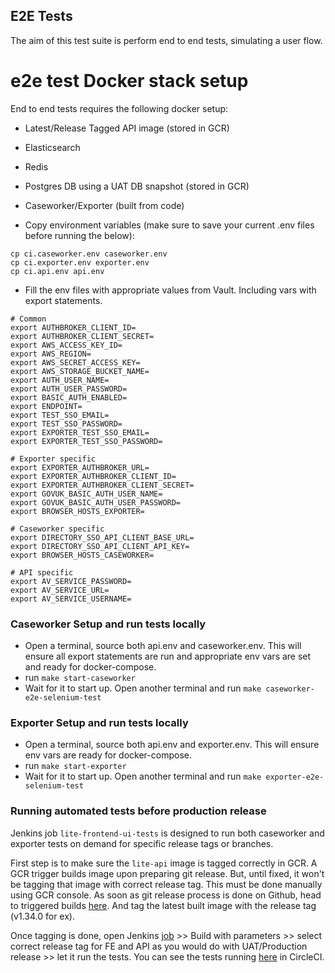 ## E2E Tests

The aim of this test suite is perform end to end tests, simulating a user flow.

# e2e test Docker stack setup

End to end tests requires the following docker setup:

- Latest/Release Tagged API image (stored in GCR)
- Elasticsearch
- Redis
- Postgres DB using a UAT DB snapshot (stored in GCR)
- Caseworker/Exporter (built from code)

- Copy environment variables (make sure to save your current .env files before running the below):
```
cp ci.caseworker.env caseworker.env
cp ci.exporter.env exporter.env
cp ci.api.env api.env
```
- Fill the env files with appropriate values from Vault. Including vars with export statements.
  
```
# Common
export AUTHBROKER_CLIENT_ID=
export AUTHBROKER_CLIENT_SECRET=
export AWS_ACCESS_KEY_ID=
export AWS_REGION=
export AWS_SECRET_ACCESS_KEY=
export AWS_STORAGE_BUCKET_NAME=
export AUTH_USER_NAME=
export AUTH_USER_PASSWORD=
export BASIC_AUTH_ENABLED=
export ENDPOINT=
export TEST_SSO_EMAIL=
export TEST_SSO_PASSWORD=
export EXPORTER_TEST_SSO_EMAIL=
export EXPORTER_TEST_SSO_PASSWORD=

# Exporter specific
export EXPORTER_AUTHBROKER_URL=
export EXPORTER_AUTHBROKER_CLIENT_ID=
export EXPORTER_AUTHBROKER_CLIENT_SECRET=
export GOVUK_BASIC_AUTH_USER_NAME=
export GOVUK_BASIC_AUTH_USER_PASSWORD=
export BROWSER_HOSTS_EXPORTER=

# Caseworker specific
export DIRECTORY_SSO_API_CLIENT_BASE_URL=
export DIRECTORY_SSO_API_CLIENT_API_KEY=
export BROWSER_HOSTS_CASEWORKER=

# API specific
export AV_SERVICE_PASSWORD=
export AV_SERVICE_URL=
export AV_SERVICE_USERNAME=
```

### Caseworker Setup and run tests locally

- Open a terminal, source both api.env and caseworker.env. This will ensure all export statements are run and appropriate env vars are set and ready for docker-compose.
- run `make start-caseworker`
- Wait for it to start up. Open another terminal and run `make caseworker-e2e-selenium-test`

### Exporter Setup and run tests locally

- Open a terminal, source both api.env and exporter.env. This will ensure env vars are ready for docker-compose.
- run `make start-exporter`
- Wait for it to start up. Open another terminal and run `make exporter-e2e-selenium-test`


### Running automated tests before production release
Jenkins job `lite-frontend-ui-tests` is designed to run both caseworker and exporter tests on demand for specific release tags or branches.

First step is to make sure the `lite-api` image is tagged correctly in GCR. A GCR trigger builds image upon preparing git release. But, until fixed, it won't be tagging that image with correct release tag. This must be done manually using GCR console. As soon as git release process is done on Github, head to triggered builds [here](https://console.cloud.google.com/gcr/images/sre-docker-registry/global/github.com/uktrade/lite-api). And tag the latest built image with the release tag (v1.34.0 for ex).

Once tagging is done, open Jenkins [job](https://jenkins.ci.uktrade.digital/view/LITE/job/lite-frontend-ui-tests/) >> Build with parameters >> select correct release tag for FE and API as you would do with UAT/Production release >> let it run the tests. You can see the tests running [here](https://app.circleci.com/pipelines/github/uktrade/lite-frontend?filter=all) in CircleCI.